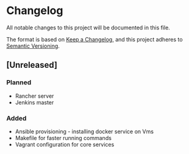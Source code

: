 # Changelog
All notable changes to this project will be documented in this file.

The format is based on [Keep a Changelog](https://keepachangelog.com/en/1.0.0/),
and this project adheres to [Semantic Versioning](https://semver.org/spec/v2.0.0.html).

## [Unreleased]
### Planned
- Rancher server
- Jenkins master

### Added
- Ansible provisioning - installing docker service on Vms
- Makefile for faster running commands
- Vagrant configuration for core services
